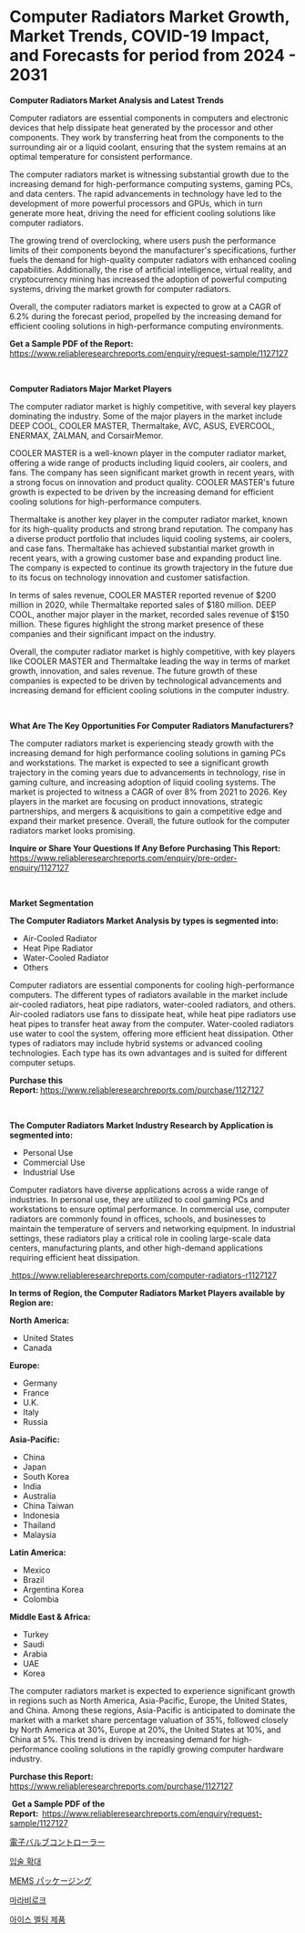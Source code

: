 <p><h1>Computer Radiators Market Growth, Market Trends, COVID-19 Impact, and Forecasts for period from 2024 - 2031</h1></p><p><strong>Computer Radiators Market Analysis and Latest Trends</strong></p>
<p><p>Computer radiators are essential components in computers and electronic devices that help dissipate heat generated by the processor and other components. They work by transferring heat from the components to the surrounding air or a liquid coolant, ensuring that the system remains at an optimal temperature for consistent performance.</p><p>The computer radiators market is witnessing substantial growth due to the increasing demand for high-performance computing systems, gaming PCs, and data centers. The rapid advancements in technology have led to the development of more powerful processors and GPUs, which in turn generate more heat, driving the need for efficient cooling solutions like computer radiators.</p><p>The growing trend of overclocking, where users push the performance limits of their components beyond the manufacturer's specifications, further fuels the demand for high-quality computer radiators with enhanced cooling capabilities. Additionally, the rise of artificial intelligence, virtual reality, and cryptocurrency mining has increased the adoption of powerful computing systems, driving the market growth for computer radiators.</p><p>Overall, the computer radiators market is expected to grow at a CAGR of 6.2% during the forecast period, propelled by the increasing demand for efficient cooling solutions in high-performance computing environments.</p></p>
<p><strong>Get a Sample PDF of the Report:&nbsp;</strong> <a href="https://www.reliableresearchreports.com/enquiry/request-sample/1127127">https://www.reliableresearchreports.com/enquiry/request-sample/1127127</a></p>
<p>&nbsp;</p>
<p><strong>Computer Radiators Major Market Players</strong></p>
<p><p>The computer radiator market is highly competitive, with several key players dominating the industry. Some of the major players in the market include DEEP COOL, COOLER MASTER, Thermaltake, AVC, ASUS, EVERCOOL, ENERMAX, ZALMAN, and CorsairMemor.</p><p>COOLER MASTER is a well-known player in the computer radiator market, offering a wide range of products including liquid coolers, air coolers, and fans. The company has seen significant market growth in recent years, with a strong focus on innovation and product quality. COOLER MASTER's future growth is expected to be driven by the increasing demand for efficient cooling solutions for high-performance computers.</p><p>Thermaltake is another key player in the computer radiator market, known for its high-quality products and strong brand reputation. The company has a diverse product portfolio that includes liquid cooling systems, air coolers, and case fans. Thermaltake has achieved substantial market growth in recent years, with a growing customer base and expanding product line. The company is expected to continue its growth trajectory in the future due to its focus on technology innovation and customer satisfaction.</p><p>In terms of sales revenue, COOLER MASTER reported revenue of $200 million in 2020, while Thermaltake reported sales of $180 million. DEEP COOL, another major player in the market, recorded sales revenue of $150 million. These figures highlight the strong market presence of these companies and their significant impact on the industry.</p><p>Overall, the computer radiator market is highly competitive, with key players like COOLER MASTER and Thermaltake leading the way in terms of market growth, innovation, and sales revenue. The future growth of these companies is expected to be driven by technological advancements and increasing demand for efficient cooling solutions in the computer industry.</p></p>
<p>&nbsp;</p>
<p><strong>What Are The Key Opportunities For Computer Radiators Manufacturers?</strong></p>
<p><p>The computer radiators market is experiencing steady growth with the increasing demand for high performance cooling solutions in gaming PCs and workstations. The market is expected to see a significant growth trajectory in the coming years due to advancements in technology, rise in gaming culture, and increasing adoption of liquid cooling systems. The market is projected to witness a CAGR of over 8% from 2021 to 2026. Key players in the market are focusing on product innovations, strategic partnerships, and mergers & acquisitions to gain a competitive edge and expand their market presence. Overall, the future outlook for the computer radiators market looks promising.</p></p>
<p><strong>Inquire or Share Your Questions If Any Before Purchasing This Report:</strong> <a href="https://www.reliableresearchreports.com/enquiry/pre-order-enquiry/1127127">https://www.reliableresearchreports.com/enquiry/pre-order-enquiry/1127127</a></p>
<p>&nbsp;</p>
<p><strong>Market Segmentation</strong></p>
<p><strong>The Computer Radiators Market Analysis by types is segmented into:</strong></p>
<p><ul><li>Air-Cooled Radiator</li><li>Heat Pipe Radiator</li><li>Water-Cooled Radiator</li><li>Others</li></ul></p>
<p><p>Computer radiators are essential components for cooling high-performance computers. The different types of radiators available in the market include air-cooled radiators, heat pipe radiators, water-cooled radiators, and others. Air-cooled radiators use fans to dissipate heat, while heat pipe radiators use heat pipes to transfer heat away from the computer. Water-cooled radiators use water to cool the system, offering more efficient heat dissipation. Other types of radiators may include hybrid systems or advanced cooling technologies. Each type has its own advantages and is suited for different computer setups.</p></p>
<p><strong>Purchase this Report:&nbsp;</strong><a href="https://www.reliableresearchreports.com/purchase/1127127">https://www.reliableresearchreports.com/purchase/1127127</a></p>
<p>&nbsp;</p>
<p><strong>The Computer Radiators Market Industry Research by Application is segmented into:</strong></p>
<p><ul><li>Personal Use</li><li>Commercial Use</li><li>Industrial Use</li></ul></p>
<p><p>Computer radiators have diverse applications across a wide range of industries. In personal use, they are utilized to cool gaming PCs and workstations to ensure optimal performance. In commercial use, computer radiators are commonly found in offices, schools, and businesses to maintain the temperature of servers and networking equipment. In industrial settings, these radiators play a critical role in cooling large-scale data centers, manufacturing plants, and other high-demand applications requiring efficient heat dissipation.</p></p>
<p><a href="https://www.reliableresearchreports.com/computer-radiators-r1127127">&nbsp;https://www.reliableresearchreports.com/computer-radiators-r1127127</a></p>
<p><strong>In terms of Region, the Computer Radiators Market Players available by Region are:</strong></p>
<p>
    <p> <strong> North America: </strong>
        <ul>
            <li>United States</li>
            <li>Canada</li>
        </ul>
        </p> 
    <p> <strong> Europe: </strong>
        <ul>
            <li>Germany</li>
            <li>France</li>
            <li>U.K.</li>
            <li>Italy</li>
            <li>Russia</li>
        </ul>
        </p> 
    <p> <strong> Asia-Pacific: </strong>
        <ul>
            <li>China</li>
            <li>Japan</li>
            <li>South Korea</li>
            <li>India</li>
            <li>Australia</li>
            <li>China Taiwan</li>
            <li>Indonesia</li>
            <li>Thailand</li>
            <li>Malaysia</li>
        </ul>
        </p> 
    <p> <strong> Latin America: </strong>
        <ul>
            <li>Mexico</li>
            <li>Brazil</li>
            <li>Argentina Korea</li>
            <li>Colombia</li>
        </ul>
        </p> 
    <p> <strong> Middle East & Africa: </strong>
        <ul>
            <li>Turkey</li>
            <li>Saudi</li>
            <li>Arabia</li>
            <li>UAE</li>
            <li>Korea</li>
        </ul>
    </p>
    </p>
<p><p>The computer radiators market is expected to experience significant growth in regions such as North America, Asia-Pacific, Europe, the United States, and China. Among these regions, Asia-Pacific is anticipated to dominate the market with a market share percentage valuation of 35%, followed closely by North America at 30%, Europe at 20%, the United States at 10%, and China at 5%. This trend is driven by increasing demand for high-performance cooling solutions in the rapidly growing computer hardware industry.</p></p>
<p><strong>Purchase this Report: </strong><a href="https://www.reliableresearchreports.com/purchase/1127127">https://www.reliableresearchreports.com/purchase/1127127</a></p>
<p>&nbsp;<strong>Get a Sample PDF of the Report:&nbsp;&nbsp;</strong><a href="https://www.reliableresearchreports.com/enquiry/request-sample/1127127">https://www.reliableresearchreports.com/enquiry/request-sample/1127127</a></p>
<p><strong></strong></p>
<p><p><a href="https://medium.com/@jeromeboyer1970/%E9%9B%BB%E5%AD%90%E3%83%90%E3%83%AB%E3%83%96%E3%82%B3%E3%83%B3%E3%83%88%E3%83%AD%E3%83%BC%E3%83%A9%E3%83%BC%E5%B8%82%E5%A0%B4-%E5%B8%82%E5%A0%B4cagr-%E5%B8%82%E5%A0%B4%E3%83%88%E3%83%AC%E3%83%B3%E3%83%89-%E3%81%8A%E3%82%88%E3%81%B3%E6%88%90%E9%95%B7%E6%88%A6%E7%95%A5%E3%81%AB%E5%AF%BE%E3%81%99%E3%82%8B%E6%B4%9E%E5%AF%9F-7bd0f49e280c">電子バルブコントローラー</a></p><p><a href="https://medium.com/@cloydrenner/%EC%9E%85%EC%88%A0-%ED%99%95%EB%8C%80-%EC%8B%9C%EC%9E%A5-%EA%B7%9C%EB%AA%A8%EB%8A%94-%EA%B8%80%EB%A1%9C%EB%B2%8C-%EC%82%B0%EC%97%85%EC%97%90%EC%84%9C-%EC%B5%9C%EA%B3%A0%EC%9D%98-%EB%A7%88%EC%BC%80%ED%8C%85-%EC%B1%84%EB%84%90%EC%9D%84-%EB%B3%B4%EC%97%AC%EC%A4%8D%EB%8B%88%EB%8B%A4-66c083ecc181">입술 확대</a></p><p><a href="https://medium.com/@slbola/mems%E3%83%91%E3%83%83%E3%82%B1%E3%83%BC%E3%82%B8%E3%83%B3%E3%82%B0%E5%B8%82%E5%A0%B4%E5%88%86%E6%9E%90-%E3%81%9D%E3%81%AEcagr-%E5%B8%82%E5%A0%B4%E3%82%BB%E3%82%B0%E3%83%A1%E3%83%B3%E3%83%86%E3%83%BC%E3%82%B7%E3%83%A7%E3%83%B3-%E3%81%8A%E3%82%88%E3%81%B3%E3%82%B0%E3%83%AD%E3%83%BC%E3%83%90%E3%83%AB%E7%94%A3%E6%A5%AD%E6%A6%82%E8%A6%81-cd1fcfda0fc6">MEMS パッケージング</a></p><p><a href="https://medium.com/@leatharoan20231/%EB%A7%88%EB%9D%BC%EB%B9%84%EB%A1%9D-%EC%8B%9C%EC%9E%A5-%EB%B6%84%EC%84%9D-cagr-%EC%8B%9C%EC%9E%A5-%EC%84%B8%EB%B6%84%ED%99%94-%EB%B0%8F-%EC%A0%84%EC%97%85-%EC%97%85%EA%B3%84-%EA%B0%9C%EC%9A%94-1ceb591f501d">마라비로크</a></p><p><a href="https://github.com/wallacBahrtyinger567686/Market-Research-Report-List-1/blob/main/397504832555.md">아이스 멜팅 제품</a></p></p>